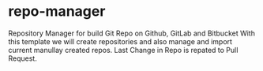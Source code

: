 # repo-manager
Repository Manager for build Git Repo on Github, GitLab and Bitbucket
With this template we will create repositories and also manage and import current manullay created repos.
Last Change in Repo is repated to Pull Request.
